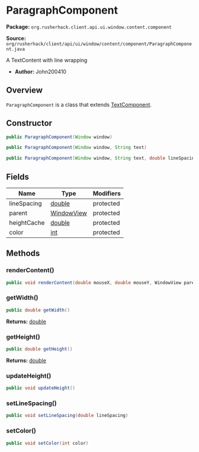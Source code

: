 # ParagraphComponent

**Package:** `org.rusherhack.client.api.ui.window.content.component`

**Source:** `org/rusherhack/client/api/ui/window/content/component/ParagraphComponent.java`

A TextContent with line wrapping
* **Author:** John200410



## Overview

`ParagraphComponent` is a class that extends [TextComponent](/client/api/ui/window/content/component/TextComponent.md).

## Constructor

```java
public ParagraphComponent(Window window)
```

```java
public ParagraphComponent(Window window, String text)
```

```java
public ParagraphComponent(Window window, String text, double lineSpacing)
```

## Fields

| Name | Type | Modifiers |
|------|------|----------|
| lineSpacing | [double](https://docs.oracle.com/en/java/javase/21/docs/api/java.base/java/lang/Double.html) | protected |
| parent | [WindowView](/client/api/ui/window/view/WindowView.md) | protected |
| heightCache | [double](https://docs.oracle.com/en/java/javase/21/docs/api/java.base/java/lang/Double.html) | protected |
| color | [int](https://docs.oracle.com/en/java/javase/21/docs/api/java.base/java/lang/Integer.html) | protected |


## Methods

### renderContent()

```java
public void renderContent(double mouseX, double mouseY, WindowView parent)
```

### getWidth()

```java
public double getWidth()
```

**Returns:** [double](https://docs.oracle.com/en/java/javase/21/docs/api/java.base/java/lang/Double.html)

### getHeight()

```java
public double getHeight()
```

**Returns:** [double](https://docs.oracle.com/en/java/javase/21/docs/api/java.base/java/lang/Double.html)

### updateHeight()

```java
public void updateHeight()
```

### setLineSpacing()

```java
public void setLineSpacing(double lineSpacing)
```

### setColor()

```java
public void setColor(int color)
```

